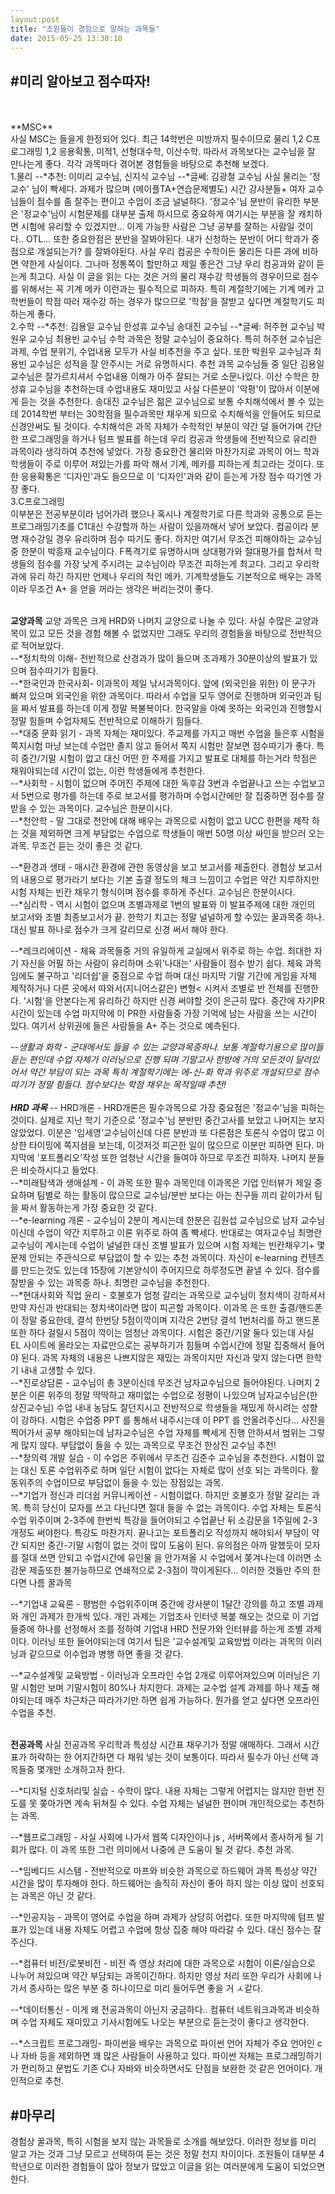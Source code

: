 ```yaml
---
layout:post
title: "조원들이 경험으로 말하는 과목들"
date: 2015-05-25 13:30:10
---
```


#미리 알아보고 점수따자!
----
<br>
<br>
**MSC**
<br>
사실 MSC는 들을게 한정되어 있다. 최근 14학번은 미방까지 필수이므로 물리 1,2 C프로그래밍 1,2 응용확통, 미적1, 선형대수학, 이산수학. 따라서 과목보다는 
교수님을 잘 만나는게 좋다. 각각 과목마다 겪어본 경험들을 바탕으로 추천해 보겠다.
<br>
1.물리 --*추천:  이미리 교수님, 신지식 교수님 
       --*글쎄:  김광철 교수님
       사실 물리는 '정교수' 님이 빡세다. 과제가 많으며 (메이플TA+연습문제별도)  시간 강사분들+ 여자 교수님들이 점수를 좀 잘주는 편이고 
       수업이 조금 널널하다. '정교수'님 분반이 유리한 부분은 '정교수'님이 시험문제를 대부분 출제 하시므로 중요하게 여기시는 부분을 잘 캐치하면
       시험에 유리할 수 있겠지만... 이게 가능한 사람은 그냥 공부를 잘하는 사람일 것이다.. OTL...
       또한 중요한점은 분반을 잘봐야된다. 내가 신청하는 분반이 어디 학과가 중점으로 개설되는가? 를 잘봐야된다. 사실 우리 컴공은 수학이든 물리든
       다른 과에 비하면 약한게 사실이다. 그나마 정통쪽이 할만하고 제일 좋은건 그냥 우리 컴공과와 같이 듣는게 최고다. 사실 이 글을 읽는 다는 것은 거의
       물리 재수강 학생들의 경우이므로 점수를 위해서는 꼭 기계 메카 이런과는 필수적으로 피하자. 특히 계절학기에는 기계 메카 고학번들이 학점 따러 
       재수강 하는 경우가 많으므로 '학점'을 잘받고 싶다면 계절학기도 피하는게 좋다.
<br>  
2.수학 --*추천: 김용일 교수님 한성휴 교수님 송대진 교수님
       --*글쎄: 허주현 교수님 박원우 교수님 최용빈 교수님
       수학 과목은 정말 교수님이 중요하다. 특히 허주현 교수님은 과제, 수업 분위기, 수업내용 모두가 사실 비추천을 주고 싶다. 또한 박원우 교수님과 최용빈 교수님은 성적을 잘 안주시는 거로 유명하시다.
       추천 과목 교수님들 중 일단 김용일 교수님은 잘가르치셔서 수업내용 이해가 아주 잘되는 거로 소문나있다. 이산 수학은 한성휴 교수님을 추천하는데 
       수업내용도 재미있고 사실 다른분이 '악평'이 많아서 이분에게 듣는 것을 추천한다. 송대진 교수님은 젊은 교수님으로 보통 수치해석에서 볼 수 있는데 2014학번 부터는 30학점을 필수과목만 채우게 되므로 수치해석을 안들어도 
       되므로 신경안써도 될 것이다. 수치해석은 과목 자체가 수학적인 부분이 약간 덜 들어가며 간단한 프로그래밍을 하거나 텀프 발표를 하는데 우리 컴공과
       학생들에 전반적으로 유리한 과목이라 생각하여 추천에 넣었다. 가장 중요한건 물리와 마찬가지로 과목이 어느 학과 학생들이 주로 이루어 져있는가를 파악
       해서 기계, 메카를 피하는게 최고라는 것이다. 또한 응용확통은 '디자인'과도 들으므로 이 '디자인'과와 같이 듣는게 가장 점수 따기엔 가장 좋다. 
<br>
3.C프로그래밍 
<br>
       이부분은 전공부분이라 넘어가려 했으나 혹시나 계절학기로 다른 학과와 공통으로 듣는 프로그래밍기초를 C1대신 수강할까 하는 사람이 있을까해서
       넣어 보았다. 컴공이라 분명 재수강일 경우 유리하며 점수 따기도 좋다. 하지만 여기서 무조건 피해야하는 교수님중 한분이 박흥재 교수님이다.
       F폭격기로 유명하시며 상대평가와 절대평가를 합쳐서 학생들의 점수를 가장 낮게 주시려는 교수님이라 무조건 피하는게 최고다. 그리고 우리학과에 유리
       하긴 하지만 언제나 우리의 적인 메카. 기계학생들도 기본적으로 배우는 과목이라 무조건 A+ 을 얻을 꺼라는 생각은 버리는것이 좋다.
  
<br>       
<br>

**교양과목**
교양 과목은 크게 HRD와 나머지 교양으로 나눌 수 있다. 사실 수많은 교양과목이 있고 모든 것을 경험 해볼 수 없었지만 그래도 우리의 경험들을 바탕으로 
전반적으로 적어보았다.
<br>
--*정치학의 이해- 전반적으로 산경과가 많이 들으며 조과제가 30분이상의 발표가 있으며 점수따기가 힘들다.
<br>
--*한국인과 한국사회- 이과목이 제일 낚시과목이다. 앞에 (외국인을 위한) 이 문구가 빠져 있으며 외국인을 위한 과목이다. 따라서 수업을 모두 영어로 
진행하며 외국인과 팀을 짜서 발표를 하는데 이게 정말 복불복이다. 한국말을 아예 못하는 외국인과 진행할시 정말 힘들며 수업자체도 전반적으로 이해하기
힘들다.
<br>
--*대중 문화 읽기 - 과목 자체는 재미있다. 주교제를 가지고 매번 수업을 들은후 시험을 쪽지시험 마냥 보는데 수업만 졸지 않고 들어서 쪽지 시험만 잘보면
점수따기가 좋다. 특히 중간/기말 시험이 없고 대신 어떤 한 주제를 가지고 발표로 대체를 하는거라 학점은 채워야되는데 시간이 없는, 이런 학생들에게 
추천한다. 
<br>
--*사회학 - 시험이 없으며 주어진 주제에 대한 독후감 3번과 수업끝나고 쓰는 수업보고서 5번으로 평가를 하는데 주로 보고서를 평가하며 수업시간에만
잘 집중하면 점수를 잘 받을 수 있는 과목이다. 교수님은 한분이시다.
<br>
--*천안학 - 말 그대로 천안에 대해 배우는 과목으로 시험이 없고 UCC 한편을 제작 하는 것을 제외하면 크게 부담없는 수업으로 학생들이 매번 50명 이상 싸인을
받으러 오는 과목. 무조건 듣는 것이 좋은 것 같다.
<br>


--*환경과 생태 - 매시간 환경에 관한 동영상을 보고 보고서를 제출한다. 경험상 보고서의 내용으로 평가라기 보다는 기본 출결 정도의 체크 느낌이고 수업은
약간 지루하지만 시험 자체는 빈칸 채우기 형식이며 점수를 후하게 주신다. 교수님은 한분이시다.
<br>
--*심리학 - 역시 시험이 없으며 조별과제로 1번의 발표와 이 발표주제에 대한 개인의 보고서와 조별 최종보고서가 끝. 한학기 치고는 정말 널널하게 할 수있는
꿀과목중 하나. 대신 발표 하나로 점수가 크게 갈리므로 신경 써서 해야 한다.
<br>

--*레크리에이션 - 체육 과목들중 거의 유일하게 교실에서 위주로 하는 수업. 최대한 자기 자신을 어필 하는 사람이 유리하며 소위'나대는' 사람들이 점수
받기 쉽다. 체육 과목임에도 불구하고 '리더쉽'을 중점으로 수업 하며 대신 마지막 기말 기간에 게임을 자체 제작하거나 다른 곳에서 따와서(지니어스같은)
변형< 시켜서 조별로 반 전체를 진행한다. '시험'을 안본다는게 유리하긴 하지만 신경 써야할 것이 은근히 많다. 중간에 자기PR 시간이 있는데 수업 마지막에
이 PR한 사람들중 가장 기억에 남는 사람을 쓰는 시간이 있다. 여기서 상위권에 들은 사람들을 A+ 주는 것으로 예측된다.
<br>

--*생활과 화학 - 군대에서도 들을 수 있는 교양과목중하나. 보통 계절학기용으로 많이들 듣는 편인데 수업 자체가 이러닝으로 진행 되며 기말고사 한방에 거의
 모든것이 달려있어서 약간 부담이 되는 과목 특히 계절학기에는 에-신-화 학과 위주로 개설되므로 점수따기가 정말 힘들다.
 점수보다는 학점 채우는 목적일때 추천!
<br>
<br>
**HRD 과목**
--* HRD개론 - HRD개론은 필수과목으로 가장 중요점은 '정교수'님을 피하는 것이다. 실제로 지난 학기 기준으로 '정교수'님 분반만 중간고사를 보았고 나머지는
보지 않았었다. 이분은 '임세영'교수님이신데 다른 분반과 또 다른점은 토론식 수업이 많고 이상한 타이밍에 쪽지셤을 보는데, 이것저것 피곤한 일이 많으므로
이분만 피하면 된다. 마지막에 '포트폴리오'작성 또한 엄청난 시간을 들여야 하므로 무조건 피하자. 나머지 분들은 비슷하시다고 들었다.
<br>
--*미래탐색과 생애설계 - 이 과목 또한 필수 과목인데 이과목은 기업 인터뷰가 제일 중요하며 팀별로 하는 활동이 많으므로 교수님/분반 보다는 아는 친구들
끼리 같이가서 팀을 짜서 활동하는게 가장 중요한 것 같다.
<br>
--*e-learning 개론 - 교수님이 2분이 계시는데 한분은 김원섭 교수님으로 남자 교수님이신데 수업이 약간 지루하고 이론 위주로 하여 좀 빡세다. 반대로는 
여자교수님 최명란 교수님이 계시는데 수업이 널널한 대신 조별 발표가 있으며 시험 자체는 빈칸채우기+ 몇문제 안되는 주관식으로 부담없이 할 수 있는 추천
과목이다. 자신이 e-learning 컨텐츠를 만드는것도 있는데 15장에 기본양식이 주어지므로 하루정도면 끝낼 수 있다. 점수를 잘받을 수 있는 과목중 하나. 
최명란 교수님을 추천한다.
<br>
--*현대사회와 직업 윤리 - 호불호가 엄청 갈리는 과목으로 교수님이 정치색이 강하셔서 만약 자신과 반대되는 정치색이라면 많이 피곤할 과목이다. 이과목
은 또한 출결/핸드폰이 정말 중요한데, 결석 한번당 5점이깍이며 지각은 2번당 결석 1번처리를 하고 핸드폰 또한 하다 걸릴시 5점이 깍이는 엄청난 과목이다.
시험은 중간/기말 둘다 있는데 사실 EL 사이트에 올라오는 자료만으로는 공부하기가 힘들며 수업시간에 정말 집중해서 들어야 된다. 과목 자체의 내용은
나쁘지않은 재밌는 과목이지만 자신과 맞지 않는다면 한학기 내내 고생할 수 있다.
<br>
--*진로상담론 - 교수님이 총 3분이신데 무조건 남자교수님으로 들어야된다. 나머지 2분은 이론 위주의 정말 딱딱하고 재미없는 수업으로 정평이 나있으며 
남자교수님은(한상진교수님) 수업 내내 농담도 잘던지시고 전반적으로 학생들을 재밌게 하시려는 성향이 강하다. 시험은 수업중 PPT 를 통해서 내주시는데 이 PPT
를 안올려주신다... 사진을 찍어가서 공부 해야되는데 남자교수님은 수업 자체를 빡세게 진행 안하셔서 범위는 그렇게 많지 않다. 부담없이 들을 수 있는 과목으로
무조건 한상진 교수님 추천!
<br>
--*창의력 개발 실습 - 이 수업은 주위에서 무조건 김준수 교수님을 추천한다. 시험이 없는 대신 토론 수업위주로 하며 일단 시험이 없다는 자체로 많이 선호
되는 과목이다. 활동위주의 수업이므로 부담없이 들을 수 있는 장점있는 과목.
<br>
--*기업가 정신과 리더쉽 커뮤니케이션 - 시험이없다. 하지만 호불호가 정말 갈리는 과목. 특히 당신이 모자를 쓰고 다닌다면 절대 들을 수 없는 과목이다.
수업 자체는 토론식 수업 위주이며 2-3주에 한번씩 특강을 들어야되고 수업끝난 뒤 소감문을 1주일에 2-3개정도 써야한다. 특강도 마찬가지. 끝나고는 포트폴리오
작성까지 해야되서 부담이 약간 되지만 중간-기말 시험이 없는 것이 많이 도움이 된다. 유의점은 아까 말했듯이 모자를 절대 쓰면 안되고 수업시간에 유인물
을 안가져올 시 수업에서 쫒겨나는데 이러면 소감문 제출또한 불가능하므로 연쇄적으로 2-3점이 깍이게된다... 이러한 것들만 주의 한다면 나름 꿀과목
<br>

--*기업내 교육론 - 평범한 수업위주이며 중간에 강사분이 1달간 강의를 하고 조별 과제와 개인 과제가 한개씩  있다. 개인 과제는 기업조사 인터넷 복붙 해오는
것으로 이 기업들중에 하나를 선정해서 조를 정하여 기업내 HRD 전문가와 인터뷰를 하는게 조별 과제이다. 이러닝 또한 들어야되는데 여기서 팁은
'교수설계및 교육방법 이라는 과목의 이러닝과 같으므로 이수업과 병행 하면 좋을 것 같다.

--*교수설계및 교육방법 - 이러닝과 오프라인 수업 2개로 이루어져있으며 이러닝은 기말 시험만 보며 기말시험이 80%나 차지한다. 과제는 교수법 설계 과제를 하나
제출 해야되는데 매주 차근차근 따라가기만 하면 쉽게 가능하다. 뭔가를 얻고 싶다면 오프라인 수업을 추천.
<br>
<br>

**전공과목**
사실 전공과목  우리학과 특성상 시간표 채우기가 정말 애매하다. 그래서 시간표가 허락하는 한 어지간하면 다 채워 넣는 것이 보통이다. 따라서 
필수가 아닌 선택 과목들중 몇개만 소개하고자 한다.
<br>

--*디지털 신호처리및 실습 - 수학이 많다. 내용 자체는 그렇게 어렵지는 않지만 한번 진도를 못 쫒아가면 계속 뒤쳐질 수 있다. 수업 자체는 널널한 편이며 
개인적으로는 추천하는 과목.
<br>

--*웹프로그래밍 - 사실 사회에 나가서 웹쪽 디자인이나 js , 서버쪽에서 종사하게 될 기회가 많다. 이 과목 또한 그런 의미에서 나중에 큰 도움이 될 것 같다.
추천 과목.
<br>

--*임베디드 시스템 - 전반적으로 마프와 비슷한 과목으로 하드웨어 과목 특성상 약간 시간을 많이 투자해야 한다. 하드웨어는 솔직히 자신이 좋아 하지 않는 이상
많이 선호되는 과목은 아닌 것 같다.
<br>

--*인공지능 - 과목이 영어로 수업을 하며 과제가 상당히 어렵다. 또한 마지막에 텀프 발표가 있는데 내용 자체도 어렵고 수업에 항상 집중 해야 따라갈 수 있다.
대신 점수는 잘주신다.
<br>

--*컴퓨터 비전/로봇비전 - 비전 즉 영상 처리에 대한 과목으로 시험이 이론/실습으로 나누어 져있으며 약간 부담되는 과목이긴하다. 하지만 영상 처리 또한
우리가 사회에 나가서 종사하는 많은 부분 중 하나이므로 미리 들어두면 좋을 거 ㅅ같다.
<br>

--*데이터통신 - 이게 왜 전공과목이 아닌지 궁금하다.. 컴퓨터 네트워크과목과 비슷하며 수업 자체도 재미있고 기사시험에도 나오는 부분으로 듣는것이 좋다고
생각한다.
<br>

--*스크립트 프로그래밍- 파이썬을 배우는 과목으로 파이썬 언어 자체가 주요 언어인 c나 자바 등을 제외하면 꽤 많은 사람들이 사용하고 있다. 파이썬 자체는
프로그래밍하기가 편리하고 문법도 기존 C나 자바와 비슷하면서도 단점을 보완한 것 같은 언어이다. 개인적으로 추천.


#마무리
---
경험상 꿀과목, 특히 시험을 보지 않는 과목들로 소개를 해보았다. 이러한 정보를 미리 알고 가는 것과 그냥 모르고 선택하여 듣는 것은 정말 천지 차이이다.
조원들이 대부분 4학년으로 이러한 경험들이 많아 정보가 많았고 이글을 읽는 여러분에게 도움이 되었으면 한다.
